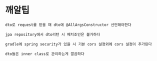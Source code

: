 # 깨알팁
```
dto로 request를 받을 때 dto에 @AllArgsConstructor 선언해야한다
```

```
jpa repository에서 dto리턴 시 페치조인은 불가하다
```

```
gradle에 spring security가 있을 시 기본 cors 설정외에 cors 설정이 추가된다
```

```
dto들은 inner class로 관리하는게 깔끔하다
```